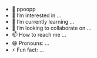 - 👋 ppoopp
- 👀 I’m interested in ...
- 🌱 I’m currently learning ...
- 💞️ I’m looking to collaborate on ...
- 📫 How to reach me ...
- 😄 Pronouns: ...
- ⚡ Fun fact: ...

<!---
6livec/6livec is a ✨ special ✨ repository because its `README.md` (this file) appears on your GitHub profile.
You can click the Preview link to take a look at your changes.
--->
